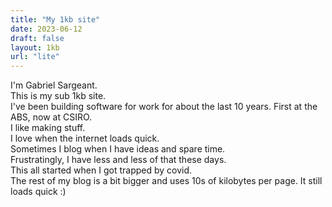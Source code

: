 ```yaml
---
title: "My 1kb site"
date: 2023-06-12
draft: false
layout: 1kb
url: "lite"
---
```

<!--more-->
I'm Gabriel Sargeant.  
This is my sub 1kb site.   
I've been building software for work for about the last 10 years. First at the ABS, now at CSIRO.  
I like making stuff.   
I love when the internet loads quick.  
Sometimes I blog when I have ideas and spare time.    
Frustratingly, I have less and less of that these days.    
This all started when I got trapped by covid.   
The rest of my blog is a bit bigger and uses 10s of kilobytes per page. It still loads quick :)
